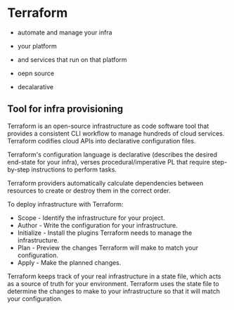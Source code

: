 # Terraform

- automate and manage your infra
- your platform
- and services that run on that platform

- oepn source
- decalarative

## Tool for infra provisioning


Terraform is an open-source infrastructure as code software tool that provides a consistent CLI workflow to manage hundreds of cloud services. Terraform codifies cloud APIs into declarative configuration files.

Terraform's configuration language is declarative (describes the desired end-state for your infra), verses procedural/imperative PL that require step-by-step instructions to perform tasks. 

Terraform providers automatically calculate dependencies between resources to create or destroy them in the correct order.


To deploy infrastructure with Terraform:

- Scope - Identify the infrastructure for your project.
- Author - Write the configuration for your infrastructure.
- Initialize - Install the plugins Terraform needs to manage the infrastructure.
- Plan - Preview the changes Terraform will make to match your configuration.
- Apply - Make the planned changes.

Terraform keeps track of your real infrastructure in a state file, which acts as a source of truth for your environment. Terraform uses the state file to determine the changes to make to your infrastructure so that it will match your configuration.

